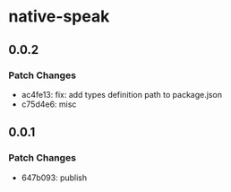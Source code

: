 # native-speak

## 0.0.2

### Patch Changes

- ac4fe13: fix: add types definition path to package.json
- c75d4e6: misc

## 0.0.1

### Patch Changes

- 647b093: publish
